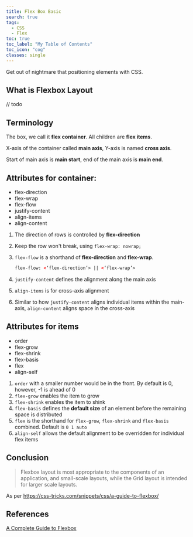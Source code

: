 ```yaml
---
title: Flex Box Basic
search: true
tags: 
  - CSS
  - Flex
toc: true
toc_label: "My Table of Contents"
toc_icon: "cog"
classes: single
---
```


Get out of nightmare that positioning elements with CSS.

## What is Flexbox Layout

// todo


## Terminology

The box, we call it **flex container**. All children are **flex items**.

X-axis of the container called **main axis**, Y-axis is named **cross axis**. 

Start of main axis is **main start**, end of the main axis is **main end**.


## Attributes for container:

- flex-direction
- flex-wrap
- flex-flow
- justify-content
- align-items
- align-content

1. The direction of rows is controlled by **flex-direction**
2. Keep the row won't break, using `flex-wrap: nowrap;`
3. `flex-flow` is a shorthand of **flex-direction** and **flex-wrap**.

    ```html
    flex-flow: <‘flex-direction’> || <‘flex-wrap’>
    ```

4. `justify-content` defines the alignment along the main axis
5. `align-items` is for cross-axis alignment
6. Similar to how `justify-content` aligns individual items within the main-axis, `align-content` aligns space in the cross-axis


## Attributes for items

- order
- flex-grow
- flex-shrink
- flex-basis
- flex
- align-self

1. `order` with a smaller number would be in the front. By default is 0, however, -1 is ahead of 0
2. `flex-grow` enables the item to grow
3. `flex-shrink` enables the item to shink
4. `flex-basis` defines the **default size** of an element before the remaining space is distributed
5. `flex` is the shorthand for `flex-grow`, `flex-shrink` and `flex-basis` combined. Default is `0 1 auto`
6. `align-self` allows the default alignment to be overridden for individual flex items


## Conclusion

> Flexbox layout is most appropriate to the components of an application, and small-scale layouts, while the Grid layout is intended for larger scale layouts.

As per 
https://css-tricks.com/snippets/css/a-guide-to-flexbox/


## References

[A Complete Guide to Flexbox](https://css-tricks.com/snippets/css/a-guide-to-flexbox/)